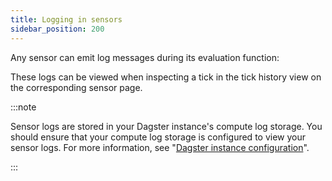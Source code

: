 ```yaml
---
title: Logging in sensors
sidebar_position: 200
---
```


Any sensor can emit log messages during its evaluation function:

<CodeExample
  path="docs_snippets/docs_snippets/concepts/partitions_schedules_sensors/sensors/sensors.py"
  startAfter="start_sensor_logging"
  endBefore="end_sensor_logging"
/>

These logs can be viewed when inspecting a tick in the tick history view on the corresponding sensor page.

:::note

Sensor logs are stored in your Dagster instance's compute log storage. You should ensure that your compute log storage is configured to view your sensor logs. For more information, see "[Dagster instance configuration](/guides/deploy/dagster-instance-configuration#compute-log-storage)".

:::
